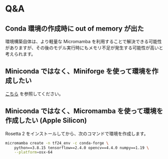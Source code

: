 # Q&A

## Conda 環境の作成時に out of memory が出た

環境構築自体は、より軽量な Micromamba を利用することで解決できる可能性がありますが、その後のモデル実行時にもメモリ不足が発生する可能性が高いと考えられます。

## Miniconda ではなく、Miniforge を使って環境を作成したい

[こちら](./52_miniforge.md) を参照してください。

## Miniconda ではなく、Micromamba を使って環境を作成したい (Apple Silicon)

Rosetta 2 をインストールしてから、次のコマンドで環境を作成します。

```bash
micromamba create -n tf24_env -c conda-forge \
    python==3.8.15 tensorflow==2.4.0 opencv==4.4.0 numpy==1.19 \
    --platform=osx-64
```